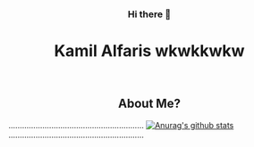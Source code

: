 <h3 align="center"> Hi there 👋 </h3>
<h1 align="center"> Kamil Alfaris wkwkkwkw </h1>
<br>
<h2 align="center"> About Me? </h2>

............................................................
[![Anurag's github stats](https://github-readme-stats.vercel.app/api?username=naf2k&theme=radical&show_icons=true)](https://github.com/anuraghazra/github-readme-stats)
............................................................




<!--
**naf2k/naf2k** is a ✨ _special_ ✨ repository because its `README.md` (this file) appears on your GitHub profile.

Here are some ideas to get you started:

- 🔭 I’m currently working on ...
- 🌱 I’m currently learning ...
- 👯 I’m looking to collaborate on ...
- 🤔 I’m looking for help with ...
- 💬 Ask me about ...
- 📫 How to reach me: ...
- 😄 Pronouns: ...
- ⚡ Fun fact: ...
-->
